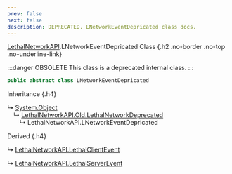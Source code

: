 ```yaml
---
prev: false
next: false
description: DEPRECATED. LNetworkEventDepricated class docs.
---
```


[LethalNetworkAPI](/api/LethalNetworkAPI).LNetworkEventDepricated Class {.h2 .no-border .no-top .no-underline-link}

:::danger OBSOLETE
This class is a deprecated internal class.
:::

```csharp
public abstract class LNetworkEventDepricated
```

Inheritance {.h4}

&rdsh; [System.Object](https://docs.microsoft.com/en-us/dotnet/api/System.Object)
<br>&emsp;&rdsh; [LethalNetworkAPI.Old.LethalNetworkDeprecated](/api/deprecated/LethalNetworkAPI.Old.LethalNetworkDeprecated)
<br>&emsp;&emsp;&rdsh; LethalNetworkAPI.LNetworkEventDepricated

Derived {.h4}

&rdsh; [LethalNetworkAPI.LethalClientEvent](/api/deprecated/LethalNetworkAPI.LethalClientEvent)

&rdsh; [LethalNetworkAPI.LethalServerEvent](/api/deprecated/LethalNetworkAPI.LethalServerEvent)
